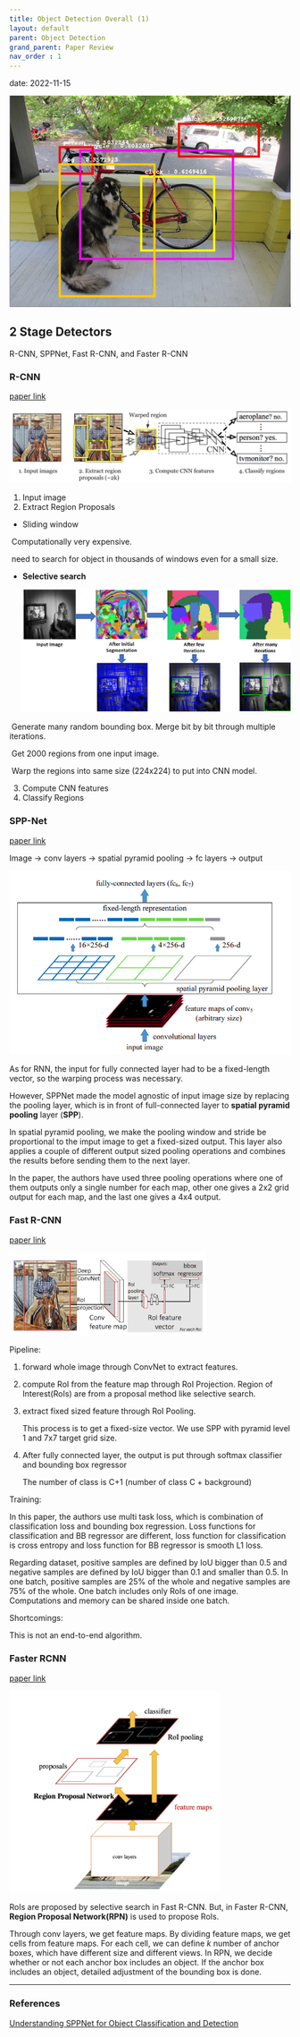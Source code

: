 ```yaml
---
title: Object Detection Overall (1)
layout: default
parent: Object Detection
grand_parent: Paper Review
nav_order : 1
---
```

date: 2022-11-15

<img src="/docs/paper-review/images/object detection/dog.jpg" alt="object detection" style="max-width:100%;height:auto;"/>

## 2 Stage Detectors

R-CNN, SPPNet, Fast R-CNN, and Faster R-CNN

### R-CNN

[paper link](https://arxiv.org/pdf/1311.2524.pdf)

<img src="/docs/paper-review/images/object detection/RCNN.png" alt="rcnn" style="max-width:100%;height:auto;"/>

1. Input image 
2. Extract Region Proposals 

- Sliding window

​	Computationally very expensive. 

​	need to search for object in thousands of windows even for a small size. 

- **Selective search**

  <img src="/docs/paper-review/images/object detection/step3-660x304.png" alt="selective search" style="max-width:100%;height:auto;"/>

​	Generate many random bounding box. Merge bit by bit through multiple iterations. 

​	Get 2000 regions from one input image. 

​	Warp the regions into same size (224x224) to put into CNN model.

3. Compute CNN features
4. Classify Regions



### SPP-Net

[paper link](https://arxiv.org/pdf/1406.4729.pdf)

Image -> conv layers -> spatial pyramid pooling -> fc layers -> output 

<img src="/docs/paper-review/images/object detection/sppnet.png" style="max-width=75%;height:auto;"/>

As for RNN, the input for fully connected layer had to be a fixed-length vector, so the warping process was necessary. 

However, SPPNet made the model agnostic of input image size by replacing the pooling layer, which is in front of full-connected layer to **spatial pyramid pooling** layer (**SPP**). 

In spatial pyramid pooling, we make the pooling window and stride be proportional to the imput image to get a fixed-sized output. This layer also applies a couple of different output sized pooling operations and combines the results before sending them to the next layer. 

In the paper, the authors have used three pooling operations where one of them outputs only a single number for each map, other one gives a 2x2 grid output for each map, and the last one gives a 4x4 output. 



### Fast R-CNN

[paper link](https://arxiv.org/pdf/1504.08083.pdf)

<img src="/docs/paper-review/images/object detection/fast_rcnn.png" alt="fast rcnn" style="max-width:70%;height:auto;"/>

Pipeline:

1. forward whole image through ConvNet to extract features. 
2. compute RoI from the feature map through RoI Projection. Region of Interest(RoIs) are from a proposal method like selective search.

3. extract fixed sized feature through RoI Pooling. 

   This process is to get a fixed-size vector. We use SPP with pyramid level 1 and 7x7 target grid size. 

4. After fully connected layer, the output is put through softmax classifier and bounding box regressor 

   The number of class is C+1 (number of class C + background)

Training:

In this paper, the authors use multi task loss, which is combination of classification loss and bounding box regression. Loss functions for classification and BB regressor are different, loss function for classification is cross entropy and loss function for BB regressor is smooth L1 loss. 

Regarding dataset, positive samples are defined by IoU bigger than 0.5 and negative samples are defined by IoU bigger than 0.1 and smaller than 0.5. In one batch, positive samples are 25% of the whole and negative samples are 75% of the whole. One batch includes only RoIs of one image. Computations and memory can be shared inside one batch. 

Shortcomings:

This is not an end-to-end algorithm. 



### Faster RCNN

[paper link](https://arxiv.org/pdf/1506.01497.pdf)

<img src="/docs/paper-review/images/object detection/faster_rcnn.png" style="max-width:75%;height:auto;"/>

RoIs are proposed by selective search in Fast R-CNN. But, in Faster R-CNN, **Region Proposal Network(RPN)** is used to propose RoIs. 

Through conv layers, we get feature maps. By dividing feature maps, we get cells from feature maps. For each cell, we can define *k* number of anchor boxes, which have different size and different views. In RPN, we decide whether or not each anchor box includes an object. If the anchor box includes an object, detailed  adjustment of the bounding box is done.

---

### References

[Understanding SPPNet for Object Classification and Detection](https://towardsdatascience.com/understanding-sppnet-for-object-detection-and-classification-682d6d2bdfb)